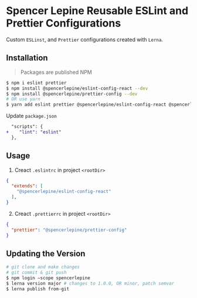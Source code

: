 # Spencer Lepine Reusable ESLint and Prettier Configurations

Custom `ESLinst`, and `Prettier` configurations created with `Lerna`.

## Installation
> Packages are published NPM
```sh
$ npm i eslint prettier
$ npm install @spencerlepine/eslint-config-react --dev
$ npm install @spencerlepine/prettier-config --dev
# OR use yarn
$ yarn add eslint prettier @spencerlepine/eslint-config-react @spencerlepine/prettier-config -D
```
Update `package.json`
```diff
  "scripts": {
+    "lint": "eslint"
  },
```


## Usage

1. Creact `.eslintrc` in project `<rootDir>`

```json
{
  "extends": [
    "@spencerlepine/eslint-config-react"
  ],
}
```

2. Creact `.prettierrc` in project `<rootDir>`

```json
{
  "prettier": "@spencerlepine/prettier-config"
}
```

## Updating the Version
```sh
# git clone and make changes
# git commit & git push
$ npm login –scope spencerlepine
$ lerna version major # changes to 1.0.0, OR minor, patch semvar
$ lerna publish from-git
```
